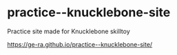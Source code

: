 # practice--knucklebone-site
Practice site made for Knucklebone skilltoy

https://ge-ra.github.io/practice--knucklebone-site/
